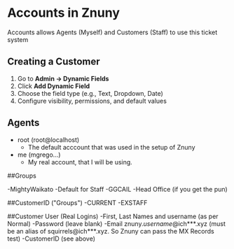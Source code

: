# Accounts in Znuny

Accounts allows Agents (Myself) and Customers (Staff) to use this ticket system

## Creating a Customer

1. Go to **Admin → Dynamic Fields**
2. Click **Add Dynamic Field**
3. Choose the field type (e.g., Text, Dropdown, Date)
4. Configure visibility, permissions, and default values

## Agents

- root (root@localhost)
    - The default acccount that was used in the setup of Znuny
- me (mgrego...)
    - My real account, that I will be using.
 
##Groups

-MightyWaikato
    -Default for Staff
-GGCAIL
    -Head Office (if you get the pun)

##CustomerID ("Groups")
-CURRENT
-EXSTAFF

##Customer User (Real Logins)
-First, Last Names and username (as per Normal)
-Password (leave blank)
-Email znuny.*username*@ich***.xyz (must be an alias of squirrels@ich***.xyz. So Znuny can pass the MX Records test)
-CustomerID (see above)


